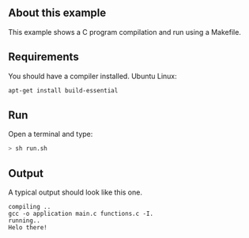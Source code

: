 ## About this example

This example shows a C program compilation and run using a Makefile.

## Requirements

You should have a compiler installed. Ubuntu Linux:

```bash
apt-get install build-essential
```

## Run

Open a terminal and type:

```bash
> sh run.sh
```


## Output

A typical output should look like this one. 

```
compiling ..
gcc -o application main.c functions.c -I.
running..
Helo there!
```
